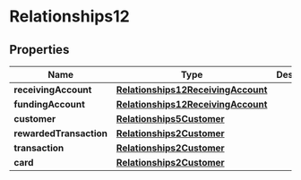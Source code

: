 # Relationships12

## Properties
Name | Type | Description | Notes
------------ | ------------- | ------------- | -------------
**receivingAccount** | [**Relationships12ReceivingAccount**](Relationships12ReceivingAccount.md) |  | 
**fundingAccount** | [**Relationships12ReceivingAccount**](Relationships12ReceivingAccount.md) |  | 
**customer** | [**Relationships5Customer**](Relationships5Customer.md) |  | 
**rewardedTransaction** | [**Relationships2Customer**](Relationships2Customer.md) |  |  [optional]
**transaction** | [**Relationships2Customer**](Relationships2Customer.md) |  |  [optional]
**card** | [**Relationships2Customer**](Relationships2Customer.md) |  |  [optional]
